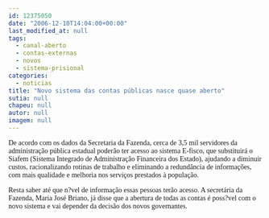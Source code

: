 ```yaml
---
id: 12375050
date: "2006-12-10T14:04:00+00:00"
last_modified_at: null
tags:
  - canal-aberto
  - contas-externas
  - novos
  - sistema-prisional
categories:
  - noticias
title: "Novo sistema das contas públicas nasce quase aberto"
sutia: null
chapeu: null
autor: null
imagem: null
---
```

<p><P><FONT face=Verdana>De acordo com os dados da Secretaria da Fazenda,&nbsp;cerca de 3,5 mil servidores da administração pública estadual poderão ter acesso ao sistema E-fisco, que substituirá o Siafem (Sistema Integrado de Administração Financeira dos Estado), ajudando a diminuir custos, racionalizando rotinas de trabalho e eliminando a redundância de informações, com mais qualidade e melhoria nos serviços prestados à população. </FONT></P></p>
<p><P><FONT face=Verdana>Resta saber até que n?vel de informação essas pessoas terão acesso. A secretária da Fazenda, Maria José Briano, já disse que a abertura de todas as contas é poss?vel com o novo sistema e vai depender da decisão dos novos governantes.</FONT></P> </p>
